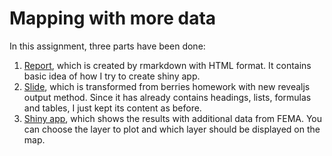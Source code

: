 # Mapping with more data

In this assignment, three parts have been done:

1. [Report](Mapping-with-more-data.html), which is created by rmarkdown with HTML format. It contains basic idea of how I try to create shiny app.
2. [Slide](Berries-slide.html), which is transformed from berries homework with new revealjs output method. Since it has already contains headings, lists, formulas and tables, I just kept its content as before.
3. [Shiny app](https://haoshen.shinyapps.io/Hurricane-shiny/), which shows the results with additional data from FEMA. You can choose the layer to plot and which layer should be displayed on the map.